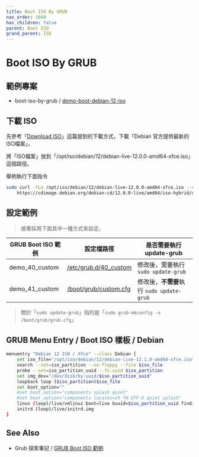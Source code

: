 ```yaml
---
title: Boot ISO By GRUB
nav_order: 1040
has_children: false
parent: Boot ISO
grand_parent: ISO
---
```



# Boot ISO By GRUB


## 範例專案

* boot-iso-by-grub / [demo-boot-debian-12-iso](https://github.com/samwhelp/debian-adjustment/tree/main/core/iso/boot-iso/boot-iso-by-grub/demo-boot-debian-12-iso)


## 下載 ISO

先參考「[Download ISO](https://samwhelp.github.io/note-about-debian/read/core/iso/download-iso.html)」這篇提到的下載方式，下載「Debian 官方提供最新的ISO檔案」。

將「ISO檔案」放到「/opt/iso/debian/12/debian-live-12.0.0-amd64-xfce.iso」這個路徑。

舉例執行下面指令

``` sh
sudo curl -fLo /opt/iso/debian/12/debian-live-12.0.0-amd64-xfce.iso --create-dirs \
	https://cdimage.debian.org/debian-cd/12.0.0-live/amd64/iso-hybrid/debian-live-12.0.0-amd64-xfce.iso
```


## 設定範例

> 接著採用下面其中一種方式來設定。

| GRUB Boot ISO 範例 | 設定檔路徑 | 是否需要執行 update-grub |
| --- | --- | --- |
| demo_40_custom | [/etc/grub.d/40_custom](https://github.com/samwhelp/debian-adjustment/blob/main/core/iso/boot-iso/boot-iso-by-grub/demo-boot-debian-12-iso/asset/overlay/etc/grub.d/40_custom) | 修改後，需要執行 `sudo update-grub` |
| demo_41_custom | [/boot/grub/custom.cfg](https://github.com/samwhelp/debian-adjustment/blob/main/core/iso/boot-iso/boot-iso-by-grub/demo-boot-debian-12-iso/asset/overlay/boot/grub/custom.cfg) | 修改後，**不需要**執行 `sudo update-grub` |

> 關於「`sudo update-grub`」指的是「`sudo grub-mkconfig -o /boot/grub/grub.cfg`」


## GRUB Menu Entry / Boot ISO 樣板 / Debian

``` sh
menuentry "Debian 12 ISO / Xfce" --class Debian {
	set iso_file="/opt/iso/debian/12/debian-live-12.1.0-amd64-xfce.iso"
	search --set=iso_partition --no-floppy --file $iso_file
	probe --set=iso_partition_uuid --fs-uuid $iso_partition
	set img_dev="/dev/disk/by-uuid/$iso_partition_uuid"
	loopback loop ($iso_partition)$iso_file
	set boot_option=""
	#set boot_option="components splash quiet"
	#set boot_option="components locales=zh_TW.UTF-8 quiet splash"
	linux (loop)/live/vmlinuz boot=live buuid=$iso_partition_uuid findiso=$iso_file $boot_option
	initrd (loop)/live/initrd.img
}

```


## See Also

* Grub 探索筆記 / [GRUB Boot ISO 範例](https://samwhelp.github.io/note-about-grub/read/howto/boot_iso.html)
